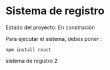 <h1>Sistema de registro</h1>

<p>Estado del proyecto: En construción</p>

Para ejecutar el sistema, debes poner :

```npm install react```

sistema de registro 2
